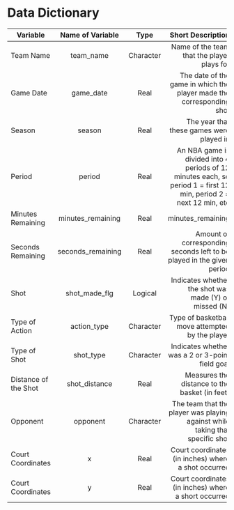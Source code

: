 Data Dictionary
================

<table>
<colgroup>
<col width="31%" />
<col width="25%" />
<col width="16%" />
<col width="27%" />
</colgroup>
<thead>
<tr class="header">
<th>Variable</th>
<th align="center">Name of Variable</th>
<th align="center">Type</th>
<th align="right">Short Description</th>
</tr>
</thead>
<tbody>
<tr class="odd">
<td>Team Name</td>
<td align="center">team_name</td>
<td align="center">Character</td>
<td align="right">Name of the team that the player plays for</td>
</tr>
<tr class="even">
<td>Game Date</td>
<td align="center">game_date</td>
<td align="center">Real</td>
<td align="right">The date of the game in which the player made the corresponding shot</td>
</tr>
<tr class="odd">
<td>Season</td>
<td align="center">season</td>
<td align="center">Real</td>
<td align="right">The year that these games were played in</td>
</tr>
<tr class="even">
<td>Period</td>
<td align="center">period</td>
<td align="center">Real</td>
<td align="right">An NBA game is divided into 4 periods of 12 minutes each, so period 1 = first 12 min, period 2 = next 12 min, etc</td>
</tr>
<tr class="odd">
<td>Minutes Remaining</td>
<td align="center">minutes_remaining</td>
<td align="center">Real</td>
<td align="right">minutes_remaining</td>
</tr>
<tr class="even">
<td>Seconds Remaining</td>
<td align="center">seconds_remaining</td>
<td align="center">Real</td>
<td align="right">Amount of corresponding seconds left to be played in the given period</td>
</tr>
<tr class="odd">
<td>Shot</td>
<td align="center">shot_made_flg</td>
<td align="center">Logical</td>
<td align="right">Indicates whether the shot was made (Y) or missed (N)</td>
</tr>
<tr class="even">
<td>Type of Action</td>
<td align="center">action_type</td>
<td align="center">Character</td>
<td align="right">Type of basketball move attempted by the player</td>
</tr>
<tr class="odd">
<td>Type of Shot</td>
<td align="center">shot_type</td>
<td align="center">Character</td>
<td align="right">Indicates whether was a 2 or 3-point field goal</td>
</tr>
<tr class="even">
<td>Distance of the Shot</td>
<td align="center">shot_distance</td>
<td align="center">Real</td>
<td align="right">Measures the distance to the basket (in feet)</td>
</tr>
<tr class="odd">
<td>Opponent</td>
<td align="center">opponent</td>
<td align="center">Character</td>
<td align="right">The team that the player was playing against while taking that specific shot</td>
</tr>
<tr class="even">
<td>Court Coordinates</td>
<td align="center">x</td>
<td align="center">Real</td>
<td align="right">Court coordinates (in inches) where a shot occurred</td>
</tr>
<tr class="odd">
<td>Court Coordinates</td>
<td align="center">y</td>
<td align="center">Real</td>
<td align="right">Court coordinates (in inches) where a short occurred</td>
</tr>
</tbody>
</table>
